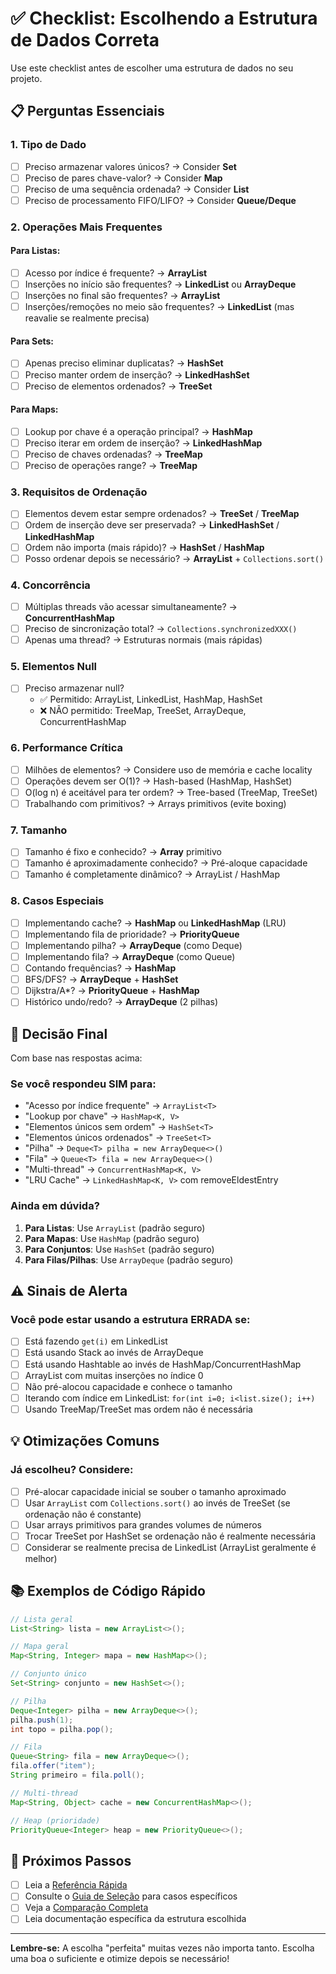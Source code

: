 # ✅ Checklist: Escolhendo a Estrutura de Dados Correta

Use este checklist antes de escolher uma estrutura de dados no seu projeto.

## 📋 Perguntas Essenciais

### 1. Tipo de Dado
- [ ] Preciso armazenar valores únicos? → Consider **Set**
- [ ] Preciso de pares chave-valor? → Consider **Map**
- [ ] Preciso de uma sequência ordenada? → Consider **List**
- [ ] Preciso de processamento FIFO/LIFO? → Consider **Queue/Deque**

### 2. Operações Mais Frequentes

#### Para Listas:
- [ ] Acesso por índice é frequente? → **ArrayList**
- [ ] Inserções no início são frequentes? → **LinkedList** ou **ArrayDeque**
- [ ] Inserções no final são frequentes? → **ArrayList**
- [ ] Inserções/remoções no meio são frequentes? → **LinkedList** (mas reavalie se realmente precisa)

#### Para Sets:
- [ ] Apenas preciso eliminar duplicatas? → **HashSet**
- [ ] Preciso manter ordem de inserção? → **LinkedHashSet**
- [ ] Preciso de elementos ordenados? → **TreeSet**

#### Para Maps:
- [ ] Lookup por chave é a operação principal? → **HashMap**
- [ ] Preciso iterar em ordem de inserção? → **LinkedHashMap**
- [ ] Preciso de chaves ordenadas? → **TreeMap**
- [ ] Preciso de operações range? → **TreeMap**

### 3. Requisitos de Ordenação
- [ ] Elementos devem estar sempre ordenados? → **TreeSet** / **TreeMap**
- [ ] Ordem de inserção deve ser preservada? → **LinkedHashSet** / **LinkedHashMap**
- [ ] Ordem não importa (mais rápido)? → **HashSet** / **HashMap**
- [ ] Posso ordenar depois se necessário? → **ArrayList** + `Collections.sort()`

### 4. Concorrência
- [ ] Múltiplas threads vão acessar simultaneamente? → **ConcurrentHashMap**
- [ ] Preciso de sincronização total? → `Collections.synchronizedXXX()`
- [ ] Apenas uma thread? → Estruturas normais (mais rápidas)

### 5. Elementos Null
- [ ] Preciso armazenar null? 
  - ✅ Permitido: ArrayList, LinkedList, HashMap, HashSet
  - ❌ NÃO permitido: TreeMap, TreeSet, ArrayDeque, ConcurrentHashMap

### 6. Performance Crítica
- [ ] Milhões de elementos? → Considere uso de memória e cache locality
- [ ] Operações devem ser O(1)? → Hash-based (HashMap, HashSet)
- [ ] O(log n) é aceitável para ter ordem? → Tree-based (TreeMap, TreeSet)
- [ ] Trabalhando com primitivos? → Arrays primitivos (evite boxing)

### 7. Tamanho
- [ ] Tamanho é fixo e conhecido? → **Array** primitivo
- [ ] Tamanho é aproximadamente conhecido? → Pré-aloque capacidade
- [ ] Tamanho é completamente dinâmico? → ArrayList / HashMap

### 8. Casos Especiais
- [ ] Implementando cache? → **HashMap** ou **LinkedHashMap** (LRU)
- [ ] Implementando fila de prioridade? → **PriorityQueue**
- [ ] Implementando pilha? → **ArrayDeque** (como Deque)
- [ ] Implementando fila? → **ArrayDeque** (como Queue)
- [ ] Contando frequências? → **HashMap**
- [ ] BFS/DFS? → **ArrayDeque** + **HashSet**
- [ ] Dijkstra/A*? → **PriorityQueue** + **HashMap**
- [ ] Histórico undo/redo? → **ArrayDeque** (2 pilhas)

## 🎯 Decisão Final

Com base nas respostas acima:

### Se você respondeu SIM para:
- "Acesso por índice frequente" → `ArrayList<T>`
- "Lookup por chave" → `HashMap<K, V>`
- "Elementos únicos sem ordem" → `HashSet<T>`
- "Elementos únicos ordenados" → `TreeSet<T>`
- "Pilha" → `Deque<T> pilha = new ArrayDeque<>()`
- "Fila" → `Queue<T> fila = new ArrayDeque<>()`
- "Multi-thread" → `ConcurrentHashMap<K, V>`
- "LRU Cache" → `LinkedHashMap<K, V>` com removeEldestEntry

### Ainda em dúvida?
1. **Para Listas**: Use `ArrayList` (padrão seguro)
2. **Para Mapas**: Use `HashMap` (padrão seguro)
3. **Para Conjuntos**: Use `HashSet` (padrão seguro)
4. **Para Filas/Pilhas**: Use `ArrayDeque` (padrão seguro)

## ⚠️ Sinais de Alerta

### Você pode estar usando a estrutura ERRADA se:
- [ ] Está fazendo `get(i)` em LinkedList
- [ ] Está usando Stack ao invés de ArrayDeque
- [ ] Está usando Hashtable ao invés de HashMap/ConcurrentHashMap
- [ ] ArrayList com muitas inserções no índice 0
- [ ] Não pré-alocou capacidade e conhece o tamanho
- [ ] Iterando com índice em LinkedList: `for(int i=0; i<list.size(); i++)`
- [ ] Usando TreeMap/TreeSet mas ordem não é necessária

## 💡 Otimizações Comuns

### Já escolheu? Considere:
- [ ] Pré-alocar capacidade inicial se souber o tamanho aproximado
- [ ] Usar `ArrayList` com `Collections.sort()` ao invés de TreeSet (se ordenação não é constante)
- [ ] Usar arrays primitivos para grandes volumes de números
- [ ] Trocar TreeSet por HashSet se ordenação não é realmente necessária
- [ ] Considerar se realmente precisa de LinkedList (ArrayList geralmente é melhor)

## 📚 Exemplos de Código Rápido

```java
// Lista geral
List<String> lista = new ArrayList<>();

// Mapa geral  
Map<String, Integer> mapa = new HashMap<>();

// Conjunto único
Set<String> conjunto = new HashSet<>();

// Pilha
Deque<Integer> pilha = new ArrayDeque<>();
pilha.push(1);
int topo = pilha.pop();

// Fila
Queue<String> fila = new ArrayDeque<>();
fila.offer("item");
String primeiro = fila.poll();

// Multi-thread
Map<String, Object> cache = new ConcurrentHashMap<>();

// Heap (prioridade)
PriorityQueue<Integer> heap = new PriorityQueue<>();
```

## 🔗 Próximos Passos

- [ ] Leia a [Referência Rápida](./QUICK_REFERENCE.md)
- [ ] Consulte o [Guia de Seleção](./docs/guia-selecao.md) para casos específicos
- [ ] Veja a [Comparação Completa](./docs/comparacao-geral.md)
- [ ] Leia documentação específica da estrutura escolhida

---

**Lembre-se:** A escolha "perfeita" muitas vezes não importa tanto. Escolha uma boa o suficiente e otimize depois se necessário!
